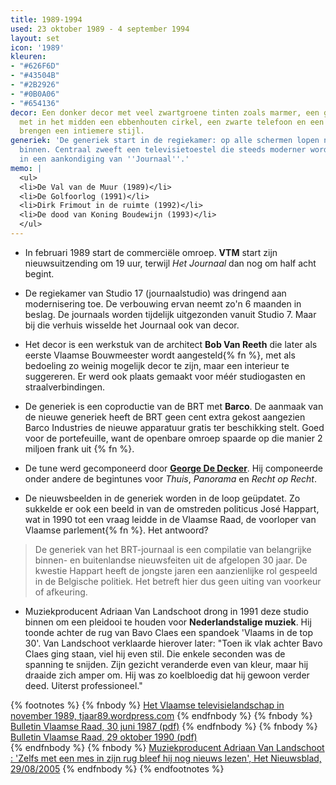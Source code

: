 ```yaml
---
title: 1989-1994
used: 23 oktober 1989 - 4 september 1994
layout: set
icon: '1989'
kleuren:
- "#626F6D"
- "#43504B"
- "#2B2926"
- "#0B0A06"
- "#654136"
decor: Een donker decor met veel zwartgroene tinten zoals marmer, een grijze desk
  met in het midden een ebbenhouten cirkel, een zwarte telefoon en een pikzwarte computer
  brengen een intiemere stijl.
generiek: 'De generiek start in de regiekamer: op alle schermen lopen nieuwsbeelden
  binnen. Centraal zweeft een televisietoestel die steeds moderner wordt. Het eindigt
  in een aankondiging van ''Journaal''.'
memo: |
  <ul>
  <li>De Val van de Muur (1989)</li>
  <li>De Golfoorlog (1991)</li>
  <li>Dirk Frimout in de ruimte (1992)</li>
  <li>De dood van Koning Boudewijn (1993)</li>
  </ul>
---
```


* In februari 1989 start de commerciële omroep. **VTM** start zijn nieuwsuitzending om 19 uur, terwijl <cite>Het Journaal</cite> dan nog om half acht begint.

* De regiekamer van Studio 17 (journaalstudio) was dringend aan modernisering toe. De verbouwing ervan neemt zo'n 6 maanden in beslag. De journaals worden tijdelijk uitgezonden vanuit Studio 7. Maar bij die verhuis wisselde het Journaal ook van decor.

* Het decor is een werkstuk van de architect **Bob Van Reeth** die later als eerste Vlaamse Bouwmeester wordt aangesteld{% fn %}, met als bedoeling zo weinig mogelijk decor te zijn, maar een interieur te suggereren. Er werd ook plaats gemaakt voor méér studiogasten en straalverbindingen.

* De generiek is een coproductie van de BRT met **Barco**. De aanmaak van de nieuwe generiek heeft de BRT geen cent extra gekost aangezien Barco Industries de nieuwe apparatuur gratis ter beschikking stelt. Goed voor de portefeuille, want de openbare omroep spaarde op die manier 2 miljoen frank uit {% fn %}.

* De tune werd gecomponeerd door <a href="http://www.georgededecker.be/" target="_blank"><strong>George De Decker</strong></a>. Hij componeerde onder andere de begintunes voor <cite>Thuis</cite>, <cite>Panorama</cite> en <cite>Recht op Recht</cite>. 

* De nieuwsbeelden in de generiek worden in de loop geüpdatet. Zo sukkelde er ook een beeld in van de omstreden politicus José Happart, wat in 1990 tot een vraag leidde in de Vlaamse Raad, de voorloper van Vlaamse parlement{% fn %}. Het antwoord?
> De generiek van het BRT-journaal is een compilatie van belangrijke binnen- en buitenlandse nieuwsfeiten uit de afgelopen 30 jaar. De kwestie Happart heeft de jongste jaren een aanzienlijke rol gespeeld in de Belgische politiek. Het betreft hier dus geen uiting van voorkeur of afkeuring.

* Muziekproducent Adriaan Van Landschoot drong in 1991 deze studio binnen om een pleidooi te houden voor **Nederlandstalige muziek**. Hij toonde achter de rug van Bavo Claes een spandoek 'Vlaams in de top 30'. Van Landschoot verklaarde hierover later: "Toen ik vlak achter Bavo Claes ging staan, viel hij even stil. Die enkele seconden was de spanning te snijden. Zijn gezicht veranderde even van kleur, maar hij draaide zich amper om. Hij was zo koelbloedig dat hij gewoon verder deed. Uiterst professioneel."


{% footnotes %}
{% fnbody %}
<a href="https://tjaar89.wordpress.com/het-vlaamse-televisielandschap-in-november-1989/" target="_blank">Het Vlaamse televisielandschap in november 1989, tjaar89.wordpress.com</a>
{% endfnbody %}
{% fnbody %}
<a href="https://docs.vlaamsparlement.be/docs/bva/1986-1987/va-17-.pdf" target="_blank">Bulletin Vlaamse Raad, 30 juni 1987 (pdf)</a>
{% endfnbody %}
{% fnbody %}
<a href="https://docs.vlaamsparlement.be/docs/bva/1990-1991/va-01-.pdf" target="_blank">Bulletin Vlaamse Raad, 29 oktober 1990 (pdf)</a>  
{% endfnbody %}
{% fnbody %}
<a href="http://www.nieuwsblad.be/cnt/g77hcmpr">Muziekproducent Adriaan Van Landschoot : 'Zelfs met een mes in zijn rug bleef hij nog nieuws lezen', Het Nieuwsblad, 29/08/2005</a>
{% endfnbody %}
{% endfootnotes %}
